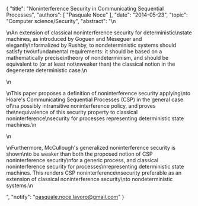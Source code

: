 {
    "title": "Noninterference Security in Communicating Sequential Processes",
    "authors": [
        "Pasquale Noce"
    ],
    "date": "2014-05-23",
    "topic": "Computer science/Security",
    "abstract": "\n<p>\nAn extension of classical noninterference security for deterministic\nstate machines, as introduced by Goguen and Meseguer and elegantly\nformalized by Rushby, to nondeterministic systems should satisfy two\nfundamental requirements: it should be based on a mathematically precise\ntheory of nondeterminism, and should be equivalent to (or at least not\nweaker than) the classical notion in the degenerate deterministic case.\n</p>\n<p>\nThis paper proposes a definition of noninterference security applying\nto Hoare's Communicating Sequential Processes (CSP) in the general case of\na possibly intransitive noninterference policy, and proves the\nequivalence of this security property to classical noninterference\nsecurity for processes representing deterministic state machines.\n</p>\n<p>\nFurthermore, McCullough's generalized noninterference security is shown\nto be weaker than both the proposed notion of CSP noninterference security\nfor a generic process, and classical noninterference security for processes\nrepresenting deterministic state machines. This renders CSP noninterference\nsecurity preferable as an extension of classical noninterference security\nto nondeterministic systems.\n</p>",
    "notify": "pasquale.noce.lavoro@gmail.com"
}